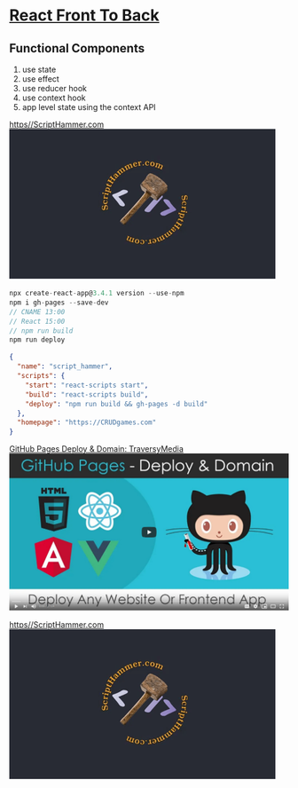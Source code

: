 # [React Front To Back](https://www.udemy.com/course/modern-react-front-to-back/learn/lecture/14969700 'Traversy Media')

## Functional Components

1. use state
1. use effect
1. use reducer hook
1. use context hook
1. app level state using the context API

[https//ScriptHammer.com  
![https//ScriptHammer.com][logo]](https//ScriptHammer.com 'https//ScriptHammer.com')

[logo]: public/ScriptHammer.gif 'https//ScriptHammer.com'

```javascript
npx create-react-app@3.4.1 version --use-npm
npm i gh-pages --save-dev
// CNAME 13:00
// React 15:00
// npm run build
npm run deploy
```

```json
{
  "name": "script_hammer",
  "scripts": {
    "start": "react-scripts start",
    "build": "react-scripts build",
    "deploy": "npm run build && gh-pages -d build"
  },
  "homepage": "https://CRUDgames.com"
}
```

[GitHub Pages Deploy & Domain: TraversyMedia  
![https//ScriptHammer.com][traversypages]](https://youtu.be/SKXkC4SqtRk')

[traversypages]: public/traversyPages.png 'GitHub Pages Deploy & Domain'

[https//ScriptHammer.com  
![https//ScriptHammer.com][logo]](https//ScriptHammer.com 'https//ScriptHammer.com')

[logo]: public/ScriptHammer.gif 'https//ScriptHammer.com'
